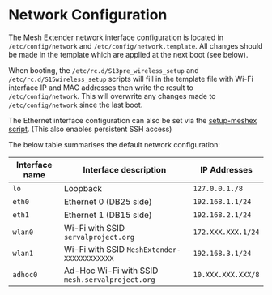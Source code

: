 # Network Configuration
The Mesh Extender network interface configuration is located in `/etc/config/network` and `/etc/config/network.template`. All changes should be made in the template which are applied at the next boot (see below).

When booting, the `/etc/rc.d/S13pre_wireless_setup` and `/etc/rc.d/S15wireless_setup` scripts will fill in the template file with Wi-Fi interface IP and MAC addresses then write the result to `/etc/config/network`. This will overwrite any changes made to `/etc/config/network` since the last boot.

The Ethernet interface configuration can also be set via the [setup-meshex script](https://github.com/servalproject/serval-mesh-observer-packet-capture/blob/master/scripts/setup-meshex.sh). (This also enables persistent SSH access)

The below table summarises the default network configuration:

| Interface name   | Interface description                           | IP Addresses       |
| ---------------- | ----------------------------------------------- | ------------------ |
| `lo`             | Loopback                                        | `127.0.0.1./8`     |
| `eth0`           | Ethernet 0 (DB25 side)                          | `192.168.1.1/24`   |
| `eth1`           | Ethernet 1 (DB15 side)                          | `192.168.2.1/24`   |
| `wlan0`          | Wi-Fi with SSID `servalproject.org`             | `172.XXX.XXX.1/24` |
| `wlan1`          | Wi-Fi with SSID `MeshExtender-XXXXXXXXXXXX`     | `192.168.3.1/24`   |
| `adhoc0`         | Ad-Hoc Wi-Fi with SSID `mesh.servalproject.org` | `10.XXX.XXX.XXX/8` |
